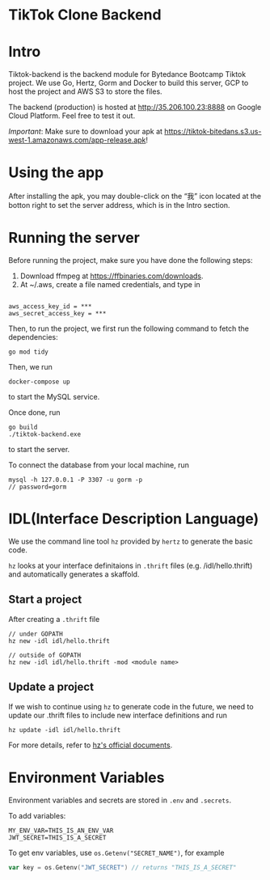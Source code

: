 # TikTok Clone Backend
# Intro

Tiktok-backend is the backend module for Bytedance Bootcamp Tiktok project. We use Go, Hertz, Gorm and Docker to build this server, GCP to host the project and AWS S3 to store the files.

The backend (production) is hosted at http://35.206.100.23:8888 on Google Cloud Platform. Feel free to test it out.

_Important_: Make sure to download your apk at <a>https://tiktok-bitedans.s3.us-west-1.amazonaws.com/app-release.apk</a>!

# Using the app

After installing the apk, you may double-click on the “我” icon located at the botton right to set the server address, which is in the Intro section.

# Running the server

Before running the project, make sure you have done the following steps:

1. Download ffmpeg at https://ffbinaries.com/downloads.
2. At ~/.aws, create a file named credentials, and type in

<code>
aws_access_key_id = ***
aws_secret_access_key = ***
</code>

Then, to run the project, we first run the following command to fetch the dependencies:

```console
go mod tidy
```

Then, we run

```console
docker-compose up
```

to start the MySQL service.

Once done, run

```console
go build
./tiktok-backend.exe
```

to start the server.

To connect the database from your local machine, run

```console
mysql -h 127.0.0.1 -P 3307 -u gorm -p
// password=gorm
```

# IDL(Interface Description Language)

We use the command line tool `hz` provided by `hertz` to generate the basic code.

`hz` looks at your interface definitaions in `.thrift` files (e.g. /idl/hello.thrift) and automatically generates a skaffold.

## Start a project

After creating a `.thrift` file

```console
// under GOPATH
hz new -idl idl/hello.thrift

// outside of GOPATH
hz new -idl idl/hello.thrift -mod <module name>
```

## Update a project

If we wish to continue using `hz` to generate code in the future, we need to update our .thrift files to include new interface definitions and run

```console
hz update -idl idl/hello.thrift
```

For more details, refer to [hz's official documents](https://www.cloudwego.io/zh/docs/hertz/tutorials/toolkit/toolkit/).

# Environment Variables

Environment variables and secrets are stored in `.env` and `.secrets`.

To add variables:

```
MY_ENV_VAR=THIS_IS_AN_ENV_VAR
JWT_SECRET=THIS_IS_A_SECRET
```

To get env variables, use `os.Getenv("SECRET_NAME")`, for example

```go
var key = os.Getenv("JWT_SECRET") // returns "THIS_IS_A_SECRET"
```
